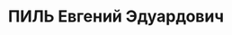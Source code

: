 ---
title: ПИЛЬ Евгений Эдуардович
description: "Род. в 1881, г.Ломжа, Польша, русский, б/п, пенсионер, эсперантист,\
  \ прож.: г.Одесса \n  Арестован 07.08.37 г. УГБ УНКВД Одесской обл. Обв. по ст.54-8,\
  \ 11 УК УССР, а/сов троцкист. группа в Одессе, эсперантист. Приговор: выездная сессия\
  \ ВК ВС СССР в г.Одессе, 23.11.1937 - ВМН. Расстрелян 24.11.37 г."
---